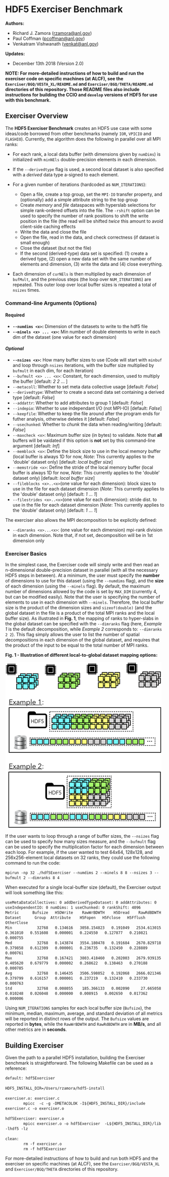 # HDF5 Exerciser Benchmark

**Authors:**

- Richard J. Zamora (rzamora@anl.gov)
- Paul Coffman (pcoffman@anl.gov)
- Venkatram Vishwanath (venkat@anl.gov)

**Updates:**

- December 13th 2018 (Version 2.0)

**NOTE: For more-detailed instructions of how to build and run the exerciser code on specific machines (at ALCF), see the `Exerciser/BGQ/VESTA_XL/README.md` and `Exerciser/BGQ/THETA/README.md` directories of this repository. Those README files also include instructions for building the CCIO and `develop` versions of HDF5 for use with this benchmark.**

## Exerciser Overview

The **HDF5 Exerciser Benchmark** creates an HDF5 use case with some ideas/code borrowed from other benchmarks (namely `IOR`, `VPICIO` and `FLASHIO`). Currently, the algorithm does the following in parallel over all MPI ranks:

- For each rank, a local data buffer (with dimensions given by `numDims`) is initialized with `minNEls` double-precision elements in each dimension.
- If the `--derivedtype` flag is used, a second local dataset is also specified with a *derived* data type a-signed to each element.
- For a given number of iterations (hardcoded as `NUM_ITERATIONS`):

	- Open a file, create a top group, set the `MPI-IO` transfer property, and (optionally) add a simple attribute string to the top group
	- Create *memory* and *file* dataspaces with hyperslab selections for simple rank-ordered offsets into the file. The `-rshift` option can be used to specify the number of rank positions to shift the write position in the file (the read will be shifted *twice* this amount to avoid client-side caching effects
	- Write the data and close the file
	- Open the file, read in the data, and check correctness (if dataset is small enough)
	- Close the dataset (but not the file)
	- If the second (derived-type) data set is specified: (1) create a derived type, (2) open a new data set with the same number of elements and dimension, (3) write the data and (4) close everything.
- Each dimension of `curNEls` is then multiplied by each dimension of `bufMult`, and the previous steps (the loop over `NUM_ITERATIONS`) are repeated. This outer loop over local buffer sizes is repeated a total of `nsizes` times.

### Command-line Arguments (Options)

#### Required
- **``--numdims <x>``:** Dimension of the datasets to write to the hdf5 file
- **``--minels <x> ... <x>``:** Min number of double elements to write in each dim of the dataset (one value for each dimension)

#### *Optional*
- **``--nsizes <x>``:** How many buffer sizes to use (Code will start with ``minbuf`` and loop through ``nsizes`` iterations, with the buffer size multiplied by ``bufmult`` in each dim, for each iteration)
- ``--bufmult <x> ... <x>``: Constant, for each dimension, used to multiply the buffer [default: *2* *2* ... ]
- ``--metacoll``:  Whether to set meta data collective usage [default: *False*]
- ``--derivedtype``: Whether to create a second data set containing a derived type [default: *False*]
- ``--addattr``: Whether to add attributes to group 1 [default: *False*]
- ``--indepio``: Whether to use independant I/O (not MPI-IO) [default: *False*]
- ``--keepfile``: Whether to keep the file around after the program ends for futher analysis, otherwise deletes it [default: *False*]
- ``--usechunked``:  Whether to *chunk* the data when reading/writing [default: *False*]
- ``--maxcheck <x>``: Maximum buffer size (in bytes) to validate.  Note that **all** buffers will be vaidated if this option is **not** set by this command-line argument [default: *Inf*]
- ``--memblock <x>``: Define the block size to use in the local memory buffer (local buffer is always 1D for now, *Note*: This currently applies to the 'double' dataset only) [default: *local buffer size*]
- ``--memstride <x>``: Define the stride of the local memory buffer (local buffer is always 1D for now, *Note*: This currently applies to the 'double' dataset only) [default: *local buffer size*]
- ``--fileblocks <x>..<x>``(one value for each dimension): block sizes to use in the file for each dataset dimension (*Note*: This currently applies to the 'double' dataset only) [default: *1* ... *1*]
- ``--filestrides <x>..<x>``(one value for each dimension): stride dist. to use in the file for each dataset dimension (*Note*: This currently applies to the 'double' dataset only) [default: *1* ... *1*]

The exerciser also allows the MPI decomposition to be explicitly defined:

- ``--dimranks <x>...<x>``: (one value for each dimension) mpi-rank division in each dimension. Note that, if not set, decomposition will be in 1st dimension only

### Exerciser Basics

In the simplest case, the Exerciser code will simply write and then read an n-dimensional double-precision dataset in parallel (with all the necessary HDF5 steps in between). At a minimum, the user must specify the **number** of dimensions to use for this dataset (using the `--numdims` flag), and the **size** of each dimension (using the `--minels` flag). By default, the maximum number of dimensions allowed by the code is set by `MAX_DIM` (currently 4, but can be modified easily).  Note that the user is specifying the number of elements to use in each dimension with `--minels`.  Therefore, the local buffer size is the product of the dimension sizes and `sizeof(double)` (and the global dataset in the file is a product of the total MPI ranks and the local buffer size). As illustrated in **Fig. 1**, the mapping of ranks to hyper-slabs in the global dataset can be specified with the `--dimranks` flag (here, *Example 1* is the default decomposition, while *Example 2* corresponds to: `--dimranks 2 2`).  This flag simply allows the user to list the number of spatial decompositions in each dimension of the global dataset, and requires that the product of the input to be equal to the total number of MPI ranks.

**Fig. 1 - Illustration of different local-to-global dataset mapping options:**

![alt text](./dimranks.png "Illustration of local-to-global dataset mapping.")

If the user wants to loop through a range of buffer sizes, the `--nsizes` flag can be used to specify how many sizes measure, and the `--bufmult` flag can be used to specify the multiplication factor for each dimension between each loop. For example, if the user wanted to test 64x64, 128x128, and 256x256-element local datasets on 32 ranks, they could use the following command to run the code:

```
mpirun -np 32 ./hdf5Exerciser --numdims 2 --minels 8 8 --nsizes 3 --bufmult 2 --dimranks 8 4
```

When executed for a single local-buffer size (default), the Exerciser output will look something like this:

```
useMetaDataCollectives: 0 addDerivedTypeDataset: 0 addAttributes: 0 useIndependentIO: 0 numDims: 1 useChunked: 0 rankShift: 4096
Metric      Bufsize   H5DWrite    RawWrBDWTH    H5Dread    RawRdBDWTH    Dataset      Group  Attribute    H5Fopen   H5Fclose   H5Fflush OtherClose
Min           32768   0.134616   3058.154823   0.191049   2534.613015   0.361010   0.551608   0.000001   0.224550   0.127877   0.210821   0.000755
Med           32768   0.143874   3554.180478   0.191684   2670.829718   0.379858   0.612309   0.000001   0.236735   0.132450   0.228889   0.000761
Max           32768   0.167421   3803.418460   0.202003   2679.939135   0.405620   0.679779   0.000002   0.268622   0.138463   0.270188   0.000785
Avg           32768   0.146435   3506.598052   0.192068   2666.021346   0.379799   0.616157   0.000001   0.237219   0.132410   0.233730   0.000763
Std           32768   0.008055    185.366133   0.002090     27.665058   0.010248   0.026048   0.000000   0.008915   0.002650   0.017362   0.000006
```

Using `NUM_ITERATIONS` samples for each local buffer size (`Bufsize`), the minimum, median, maximum, average, and standard deviation of all metrics will be reported in distinct rows of the output. The `Bufsize` values are reported in **bytes**, while the `RawWrBDWTH` and `RawRdBDWTH` are in **MB/s**, and all other metrics are in **seconds**.


## Building Exerciser

Given the path to a parallel HDF5 installation, building the Exerciser benchmark is straightforward. The following Makefile can be used as a reference:

```
default: hdf5Exerciser

HDF5_INSTALL_DIR=/Users/rzamora/hdf5-install

exerciser.o: exerciser.c
        mpicc  -c -g -DMETACOLOK -I${HDF5_INSTALL_DIR}/include  exerciser.c -o exerciser.o

hdf5Exerciser: exerciser.o
        mpicc exerciser.o -o hdf5Exerciser  -L${HDF5_INSTALL_DIR}/lib -lhdf5 -lz

clean:
        rm -f exerciser.o
        rm -f hdf5Exerciser
```

For more-detailed instructions of how to build and run both HDF5 and the exerciser on specific machines (at ALCF), see the `Exerciser/BGQ/VESTA_XL` and `Exerciser/BGQ/THETA` directories of this repository.
